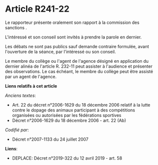 # Article R241-22

Le rapporteur présente oralement son rapport à la commission des sanctions .

L'intéressé et son conseil sont invités à prendre la parole en dernier.

Les débats ne sont pas publics sauf demande contraire formulée, avant l'ouverture de la séance, par l'intéressé ou son
conseil.

Le membre du collège ou l'agent de l'agence désigné en application du dernier alinéa de l'article R. 232-11 peut assister à
l'audience et présenter des observations. Le cas échéant, le membre du collège peut être assisté par un agent de l'agence.

**Liens relatifs à cet article**

_Anciens textes_:

  - Art. 22 du décret n°2006-1629 du 18 décembre 2006 relatif à la lutte contre le dopage des animaux participant à des compétitions organisées ou autorisées par les fédérations sportives
  - Décret n°2006-1629 du 18 décembre 2006 - art. 22 (Ab)

_Codifié par_:

  - Décret n°2007-1133 du 24 juillet 2007

**Liens**:

  - DEPLACE: Décret n°2019-322 du 12 avril 2019 - art. 58

